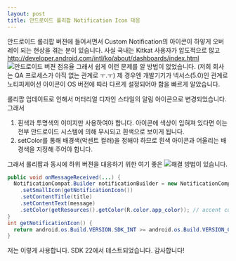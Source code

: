 ```yaml
---
layout: post
title: 안드로이드 롤리팝 Notification Icon 대응
---
```


안드로이드 롤리팝 버젼에 들어서면서 Custom Notification의 아이콘이 하얗게 오버레이 되는 현상을 겪는 분이 있습니다. 사실 국내는 Kitkat 사용자가 압도적으로 많고 http://developer.android.com/intl/ko/about/dashboards/index.html
![안드로이드 버젼 점유율](http://chart.googleapis.com/chart?chd=t%3A0.2%2C3.0%2C2.7%2C24.7%2C36.1%2C32.6%2C0.7&chf=bg%2Cs%2C00000000&chco=c4df9b%2C6fad0c&chl=Froyo%7CGingerbread%7CIce%20Cream%20Sandwich%7CJelly%20Bean%7CKitKat%7CLollipop%7CMarshmallow&cht=p&chs=500x250)
그래서 쉽게 이런 문제를 알 방법이 없었습니다. (저희 회사는 QA 프로세스가 아직 없는 관계로 ㅜ.ㅜ)
제 경우엔 개발기기가 넥서스(5.0)인 관계로 노티피케이션 아이콘이 OS 버전에 따라 다르게 설정되어야 함을 빠르게 알았습니다.

롤리팝 업데이트로 인해서 머터리얼 디자인 스타일의 알림 아이콘으로 변경되었습니다. 그래서

1. 흰색과 투명색의 이미지만 사용하여야 합니다. 아이콘에 색상이 입혀져 있다면 이는 전부 안드로이드 시스템에 의해 무시되고 흰색으로 보이게 됩니다.
2. setColor를 통해 배경색(악센트 컬러)을 정해야 하므로 흰색 아이콘과 어울리는 배경색을 지정해 주어야 합니다.

그래서 롤리팝과 동시에 하위 버젼을 대응하기 위한 여기 좋은 ![해결 방법](http://stackoverflow.com/questions/28387602/notification-bar-icon-turns-white-in-android-5-lollipop)이 있습니다.

``` java
public void onMessageReceived(...) {
  NotificationCompat.Builder notificationBuilder = new NotificationCompat.Builder(this)
    .setSmallIcon(getNotificationIcon())
    .setContentTitle(title)
    .setContentText(message)
    .setColor(getResources().getColor(R.color.app_color)); // accent color
}
int getNotificationIcon() {
  return android.os.Build.VERSION.SDK_INT >= android.os.Build.VERSION_CODES.LOLLIPOP ? R.drawable.ic_white_icon : R.drawable.ic_launcher_icon;
}
```

저는 이렇게 사용합니다. SDK 22에서 테스트되었습니다.
감사합니다!
